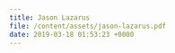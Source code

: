 ```yaml
---
title: Jason Lazarus
file: /content/assets/jason-lazarus.pdf
date: 2019-03-18 01:53:23 +0000
---
```

